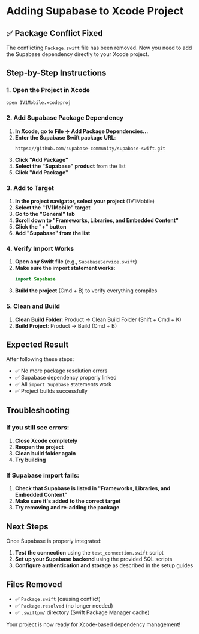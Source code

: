 # Adding Supabase to Xcode Project

## ✅ Package Conflict Fixed
The conflicting `Package.swift` file has been removed. Now you need to add the Supabase dependency directly to your Xcode project.

## Step-by-Step Instructions

### 1. Open the Project in Xcode
```bash
open 1V1Mobile.xcodeproj
```

### 2. Add Supabase Package Dependency

1. **In Xcode, go to File → Add Package Dependencies...**
2. **Enter the Supabase Swift package URL**:
   ```
   https://github.com/supabase-community/supabase-swift.git
   ```
3. **Click "Add Package"**
4. **Select the "Supabase" product** from the list
5. **Click "Add Package"**

### 3. Add to Target

1. **In the project navigator, select your project** (1V1Mobile)
2. **Select the "1V1Mobile" target**
3. **Go to the "General" tab**
4. **Scroll down to "Frameworks, Libraries, and Embedded Content"**
5. **Click the "+" button**
6. **Add "Supabase" from the list**

### 4. Verify Import Works

1. **Open any Swift file** (e.g., `SupabaseService.swift`)
2. **Make sure the import statement works**:
   ```swift
   import Supabase
   ```
3. **Build the project** (Cmd + B) to verify everything compiles

### 5. Clean and Build

1. **Clean Build Folder**: Product → Clean Build Folder (Shift + Cmd + K)
2. **Build Project**: Product → Build (Cmd + B)

## Expected Result

After following these steps:
- ✅ No more package resolution errors
- ✅ Supabase dependency properly linked
- ✅ All `import Supabase` statements work
- ✅ Project builds successfully

## Troubleshooting

### If you still see errors:
1. **Close Xcode completely**
2. **Reopen the project**
3. **Clean build folder again**
4. **Try building**

### If Supabase import fails:
1. **Check that Supabase is listed in "Frameworks, Libraries, and Embedded Content"**
2. **Make sure it's added to the correct target**
3. **Try removing and re-adding the package**

## Next Steps

Once Supabase is properly integrated:
1. **Test the connection** using the `test_connection.swift` script
2. **Set up your Supabase backend** using the provided SQL scripts
3. **Configure authentication and storage** as described in the setup guides

## Files Removed
- ✅ `Package.swift` (causing conflict)
- ✅ `Package.resolved` (no longer needed)
- ✅ `.swiftpm/` directory (Swift Package Manager cache)

Your project is now ready for Xcode-based dependency management!
